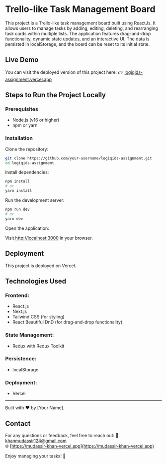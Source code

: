 # Trello-like Task Management Board

This project is a Trello-like task management board built using ReactJs. It allows users to manage tasks by adding, editing, deleting, and rearranging task cards within multiple lists. The application features drag-and-drop functionality, dynamic state updates, and an interactive UI. The data is persisted in localStorage, and the board can be reset to its initial state.

## Live Demo
You can visit the deployed version of this project here:
👉 [logiqids-assignment.vercel.app](https://logiqids-assignment.vercel.app)

## Steps to Run the Project Locally

### Prerequisites
- Node.js (v16 or higher)
- npm or yarn

### Installation

Clone the repository:

```bash
git clone https://github.com/your-username/logiqids-assignment.git
cd logiqids-assignment
```

Install dependencies:

```bash
npm install
# or
yarn install
```

Run the development server:

```bash
npm run dev
# or
yarn dev
```

Open the application:

Visit [http://localhost:3000](http://localhost:3000) in your browser.

## Deployment
This project is deployed on Vercel.

## Technologies Used

### Frontend:
- React.js
- Next.js
- Tailwind CSS (for styling)
- React Beautiful DnD (for drag-and-drop functionality)

### State Management:
- Redux with Redux Toolkit

### Persistence:
- localStorage

### Deployment:
- Vercel

---

Built with ❤️ by [Your Name].

## Contact
For any questions or feedback, feel free to reach out:
📧 khanmudassir124@gmail.com  
🌐 [https://mudassir-khan-vercel.app](https://mudassir-khan-vercel.app)

Enjoy managing your tasks! 🚀
